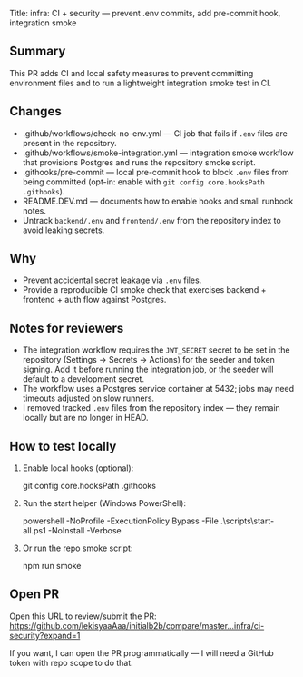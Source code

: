 Title: infra: CI + security — prevent .env commits, add pre-commit hook, integration smoke

Summary
-------
This PR adds CI and local safety measures to prevent committing environment files and to run a lightweight integration smoke test in CI.

Changes
-------
- .github/workflows/check-no-env.yml — CI job that fails if `.env` files are present in the repository.
- .github/workflows/smoke-integration.yml — integration smoke workflow that provisions Postgres and runs the repository smoke script.
- .githooks/pre-commit — local pre-commit hook to block `.env` files from being committed (opt-in: enable with `git config core.hooksPath .githooks`).
- README.DEV.md — documents how to enable hooks and small runbook notes.
- Untrack `backend/.env` and `frontend/.env` from the repository index to avoid leaking secrets.

Why
---
- Prevent accidental secret leakage via `.env` files.
- Provide a reproducible CI smoke check that exercises backend + frontend + auth flow against Postgres.

Notes for reviewers
------------------
- The integration workflow requires the `JWT_SECRET` secret to be set in the repository (Settings → Secrets → Actions) for the seeder and token signing. Add it before running the integration job, or the seeder will default to a development secret.
- The workflow uses a Postgres service container at 5432; jobs may need timeouts adjusted on slow runners.
- I removed tracked `.env` files from the repository index — they remain locally but are no longer in HEAD.

How to test locally
-------------------
1. Enable local hooks (optional):

   git config core.hooksPath .githooks

2. Run the start helper (Windows PowerShell):

   powershell -NoProfile -ExecutionPolicy Bypass -File .\scripts\start-all.ps1 -NoInstall -Verbose

3. Or run the repo smoke script:

   npm run smoke

Open PR
-------
Open this URL to review/submit the PR:
https://github.com/lekisyaaAaa/initialb2b/compare/master...infra/ci-security?expand=1

If you want, I can open the PR programmatically — I will need a GitHub token with repo scope to do that.
